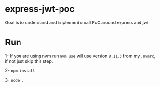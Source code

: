 # express-jwt-poc
Goal is to understand and implement small PoC around express and jwt

# Run
1- If you are using nvm run `nvm use` will use version `8.11.3` from my `.nvmrc`, if not just skip this step.

2- `npm install`

3- `node .`

